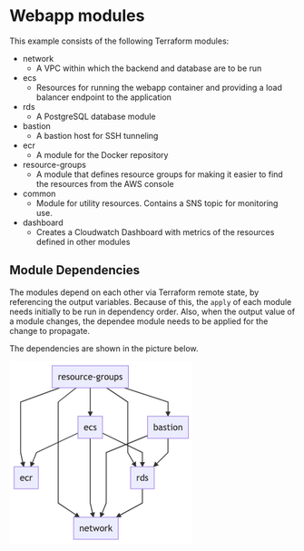 # Webapp modules

This example consists of the following Terraform modules:

* network
  * A VPC within which the backend and database are to be run
* ecs
  * Resources for running the webapp container and providing a load balancer endpoint to the application
* rds
  * A PostgreSQL database module
* bastion
  * A bastion host for SSH tunneling
* ecr
  * A module for the Docker repository
* resource-groups
  * A module that defines resource groups for making it easier to find the resources from the AWS console
* common
  * Module for utility resources. Contains a SNS topic for monitoring use.
* dashboard
  * Creates a Cloudwatch Dashboard with metrics of the resources defined in other modules
  
## Module Dependencies

The modules depend on each other via Terraform remote state, by referencing the output variables. Because of this, the `apply` of each module needs initially to be run in dependency order. Also, when the output value of a module changes, the dependee module needs to be applied for the change to propagate.

The dependencies are shown in the picture below.

![dependencies](./dependencies.png)

